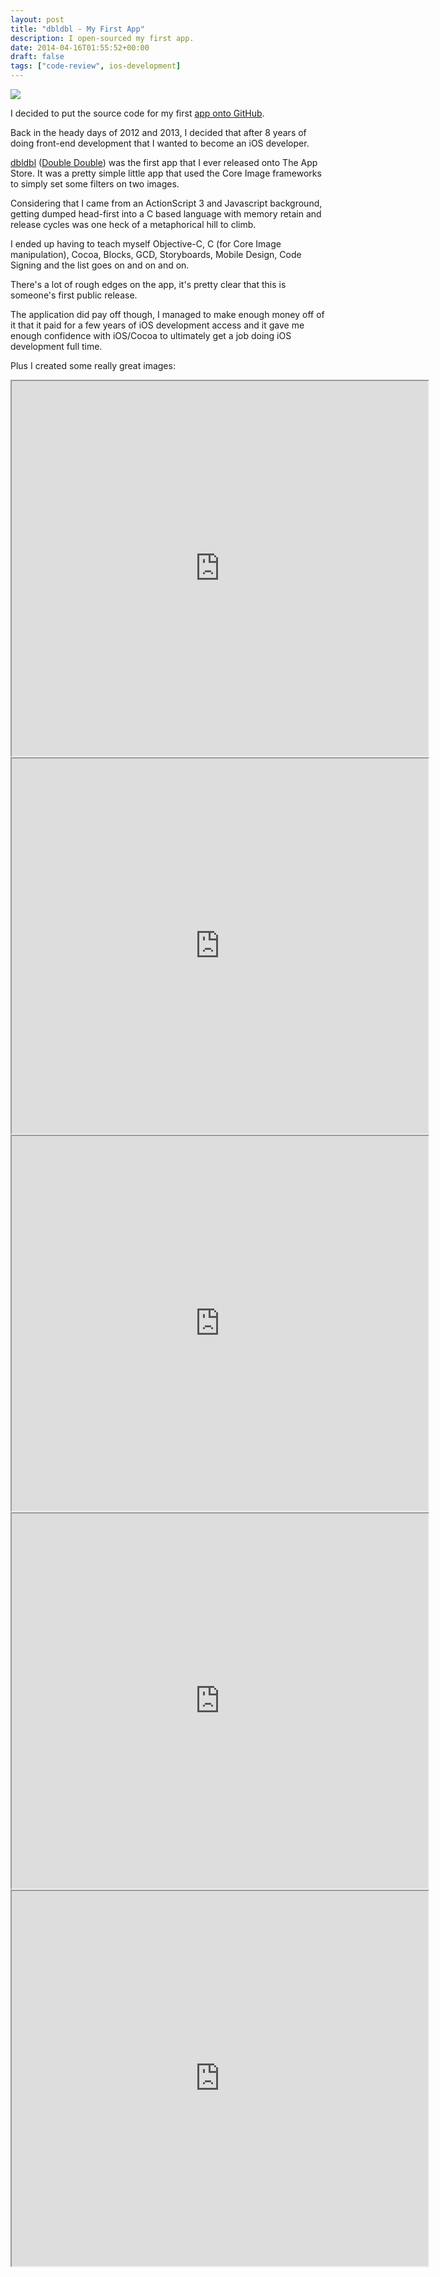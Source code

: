 ```yaml
---
layout: post
title: "dbldbl - My First App"
description: I open-sourced my first app.
date: 2014-04-16T01:55:52+00:00
draft: false
tags: ["code-review", ios-development]
---
```


![](/images/2014/Apr/Screen-Shot-2014-04-15-at-8-00-57-PM.png)

I decided to put the source code for my first [app onto GitHub](https://github.com/brettohland/dbldbl).

Back in the heady days of 2012 and 2013, I decided that after 8 years of doing front-end development that I wanted to become an iOS developer.

[dbldbl](http://dbldblapp.com) ([Double Double](http://www.urbandictionary.com/define.php?term=Double-Double)) was the first app that I ever released onto The App Store. It was a pretty simple little app that used the Core Image frameworks to simply set some filters on two images.

Considering that I came from an ActionScript 3 and Javascript background, getting dumped head-first into a C based language with memory retain and release cycles was one heck of a metaphorical hill to climb.

I ended up having to teach myself Objective-C, C (for Core Image manipulation), Cocoa, Blocks, GCD, Storyboards, Mobile Design, Code Signing and the list goes on and on and on.

There's a lot of rough edges on the app, it's pretty clear that this is someone's first public release.

The application did pay off though, I managed to make enough money off of it that it paid for a few years of iOS development access and it gave me enough confidence with iOS/Cocoa to ultimately get a job doing iOS development full time.

Plus I created some really great images:

<iframe src="https://www.instagram.com/p/P_SDeWsJiT/embed/" width="666" height="600"></iframe>

<iframe src="https://www.instagram.com/p/NX1GYBsJqm/embed/" width="666" height="600"></iframe>

<iframe src="https://www.instagram.com/p/akRwrxsJjN/embed/" width="666" height="600"></iframe>

<iframe src="https://www.instagram.com/p/LMgIdlMJhT/embed/" width="666" height="600"></iframe>

<iframe src="https://www.instagram.com/p/NaJ70_MJi5/embed/" width="666" height="600"></iframe>
